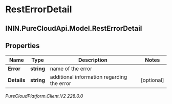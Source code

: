 # RestErrorDetail

## ININ.PureCloudApi.Model.RestErrorDetail

## Properties

|Name | Type | Description | Notes|
|------------ | ------------- | ------------- | -------------|
| **Error** | **string** | name of the error | |
| **Details** | **string** | additional information regarding the error | [optional] |



_PureCloudPlatform.Client.V2 228.0.0_
